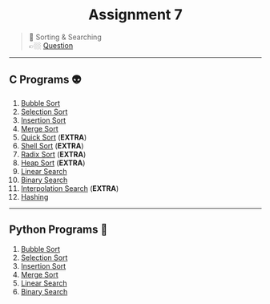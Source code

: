 <h1 align="center"> Assignment 7 </h1>

> 💠 Sorting & Searching<br> 👉🏼 [Question](/Questions/Assignment-7%40DSALAB.txt)

---

## C Programs 👽

1. [Bubble Sort](/Searching%20%26%20Sorting/C%20Programs/bubbleSort.c)
1. [Selection Sort](/Searching%20%26%20Sorting/C%20Programs/selectionSort.c)
1. [Insertion Sort](/Searching%20%26%20Sorting/C%20Programs/insertionSort.c)
1. [Merge Sort](/Searching%20%26%20Sorting/C%20Programs/mergeSort.c)
1. [Quick Sort](/Searching%20%26%20Sorting/C%20Programs/quickSort.c) (**EXTRA**)
1. [Shell Sort](/Searching%20%26%20Sorting/C%20Programs/shellSort.c) (**EXTRA**)
1. [Radix Sort](/Searching%20%26%20Sorting/C%20Programs/radixSort.c) (**EXTRA**)
1. [Heap Sort](/Searching%20%26%20Sorting/C%20Programs/heapSort.c) (**EXTRA**)
1. [Linear Search](/Searching%20%26%20Sorting/C%20Programs/linearSearch.c)
1. [Binary Search](/Searching%20%26%20Sorting/C%20Programs/binarySearch.c)
1. [Interpolation Search](/Searching%20%26%20Sorting/C%20Programs/interpolationSearch.c) (**EXTRA**)
1. [Hashing](/Searching%20%26%20Sorting/C%20Programs/hashing.c)

---

## Python Programs 🤖

1. [Bubble Sort](/Searching%20%26%20Sorting/Python%20Programs/bubbleSort.py)
1. [Selection Sort](/Searching%20%26%20Sorting/Python%20Programs/selectionSort.py)
1. [Insertion Sort](/Searching%20%26%20Sorting/Python%20Programs/insertionSort.py)
1. [Merge Sort](/Searching%20%26%20Sorting/Python%20Programs/mergeSort.py)
1. [Linear Search](/Searching%20%26%20Sorting/Python%20Programs/linearSearch.py)
1. [Binary Search](/Searching%20%26%20Sorting/Python%20Programs/binarySearch.py)

